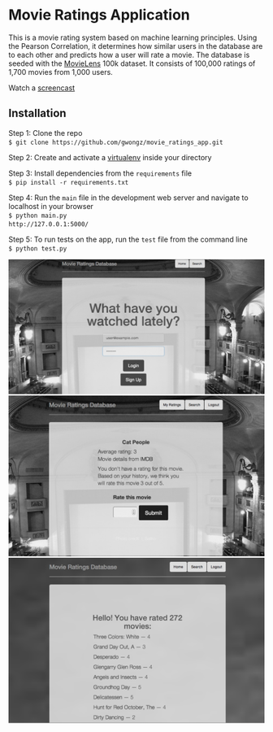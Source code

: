 Movie Ratings Application
=========================

This is a movie rating system based on machine learning principles. Using the Pearson Correlation, it determines how similar users in the database are to each other and predicts how a user will rate a movie. The database is seeded with the [MovieLens](http://grouplens.org/datasets/movielens/) 100k dataset. It consists of 100,000 ratings of 1,700 movies from 1,000 users. 

Watch a [screencast](http://youtu.be/Fjqc8EISZUA)


Installation
------------
Step 1: Clone the repo     
`$ git clone https://github.com/gwongz/movie_ratings_app.git`

Step 2: Create and activate a [virtualenv](http://www.virtualenv.org/en/latest/) inside your directory

Step 3: Install dependencies from the `requirements` file        
`$ pip install -r requirements.txt`

Step 4: Run the `main` file in the development web server and navigate to localhost in your browser   
`$ python main.py`        
`http://127.0.0.1:5000/`


Step 5: To run tests on the app, run the `test` file from the command line     
`$ python test.py`

![Alt text](/screenshots/login.png "Screenshot of login page")
![Alt text](/screenshots/prediction.png "Screenshot of predicted rating")
![Alt text](/screenshots/user_ratings.png "Screenshot of user's ratings")